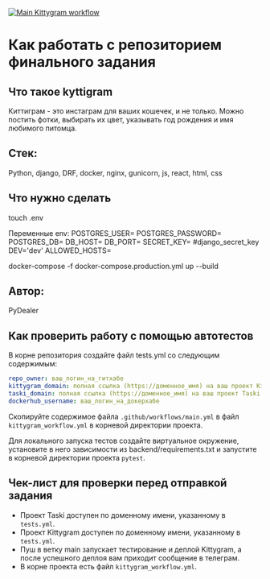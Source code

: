 [![Main Kittygram workflow](https://github.com/PyDealer/kittygram_final/actions/workflows/main.yml/badge.svg)](https://github.com/PyDealer/kittygram_final/actions/workflows/main.yml)
#  Как работать с репозиторием финального задания

## Что такое kyttigram

Киттиграм - это инстаграм для ваших кошечек, и не только. Можно постить фотки, выбирать их цвет, указывать год рождения и имя любимого питомца.

## Стек:
Python, django, DRF, docker, nginx, gunicorn, js, react, html, css

## Что нужно сделать

touch .env

Переменные env:
POSTGRES_USER=
POSTGRES_PASSWORD=
POSTGRES_DB=
DB_HOST=
DB_PORT=
SECRET_KEY= #django_secret_key
DEV='dev'
ALLOWED_HOSTS=

docker-compose -f docker-compose.production.yml up --build

## Автор:
PyDealer

## Как проверить работу с помощью автотестов

В корне репозитория создайте файл tests.yml со следующим содержимым:
```yaml
repo_owner: ваш_логин_на_гитхабе
kittygram_domain: полная ссылка (https://доменное_имя) на ваш проект Kittygram
taski_domain: полная ссылка (https://доменное_имя) на ваш проект Taski
dockerhub_username: ваш_логин_на_докерхабе
```

Скопируйте содержимое файла `.github/workflows/main.yml` в файл `kittygram_workflow.yml` в корневой директории проекта.

Для локального запуска тестов создайте виртуальное окружение, установите в него зависимости из backend/requirements.txt и запустите в корневой директории проекта `pytest`.

## Чек-лист для проверки перед отправкой задания

- Проект Taski доступен по доменному имени, указанному в `tests.yml`.
- Проект Kittygram доступен по доменному имени, указанному в `tests.yml`.
- Пуш в ветку main запускает тестирование и деплой Kittygram, а после успешного деплоя вам приходит сообщение в телеграм.
- В корне проекта есть файл `kittygram_workflow.yml`.
